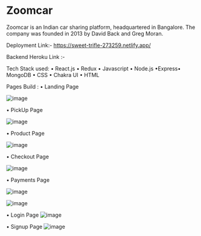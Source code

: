 # Zoomcar

Zoomcar is an Indian car sharing platform, headquartered in Bangalore. The company was founded in 2013 by David Back and Greg Moran.

Deployment Link:- https://sweet-trifle-273259.netlify.app/

Backend Heroku Link :- 

Tech Stack used: • React.js • Redux • Javascript • Node.js •Express• MongoDB • CSS • Chakra UI • HTML

Pages Build : • Landing Page

![image](https://user-images.githubusercontent.com/97448096/189956690-e7c3364f-ee5e-43b3-af9e-71017eb235d0.png)



• PickUp Page

![image](https://user-images.githubusercontent.com/97448096/189956813-0ffffe7d-8501-44d6-a0cb-78b8d70a79f3.png)


• Product Page

![image](https://user-images.githubusercontent.com/97448096/189956966-1c6743bb-362c-4ff8-b8d9-32cab75ee3be.png)



• Checkout Page

![image](https://user-images.githubusercontent.com/97448096/189957351-647008cd-495f-43a9-91d2-bdcd6bc6164a.png)

• Payments Page

![image](https://user-images.githubusercontent.com/97448096/189957435-4cbad363-a32e-4b28-99da-12d3c37fd3b6.png)

![image](https://user-images.githubusercontent.com/97448096/189957452-1beaf573-3abe-4528-8216-e144acf4f6be.png)

• Login Page
![image](https://user-images.githubusercontent.com/97448096/189957532-84854b09-5a7c-4681-bede-9b00ceacbb23.png)


• Signup Page
![image](https://user-images.githubusercontent.com/97448096/189957586-33fb850f-97f2-40c7-ab78-7cdb9ed1ec05.png)

